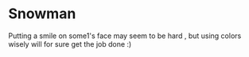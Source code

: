 # Snowman
Putting a smile on some1's face may seem to be hard , but using colors wisely will for sure get the job done :)
